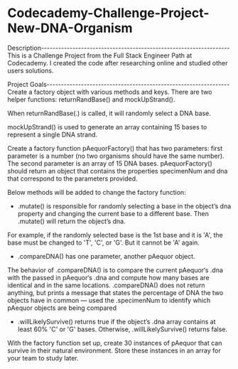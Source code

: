 # Codecademy-Challenge-Project-New-DNA-Organism

Description------------------------------------------------------------------
This is a Challenge Project from the Full Stack Engineer Path at Codecademy.
I created the code after researching online and studied other users solutions. 

Project Goals----------------------------------------------------------------
Create a factory object with various methods and keys.
There are two helper functions: returnRandBase() and mockUpStrand().

When returnRandBase(.) is called, it will randomly select a DNA base.  

mockUpStrand() is used to generate an array containing 15 bases to represent a single DNA strand.

Create a factory function pAequorFactory() that has two parameters: first parameter is a number (no two organisms should have the same number).
The second parameter is an array of 15 DNA bases.
pAequorFactory() should return an object that contains the properties specimenNum and dna that correspond to the parameters provided.

Below methods will be added to change the factory function:

  - .mutate() is responsible for randomly selecting a base in the object’s dna property and changing the current base to a different base. Then .mutate() will return the object’s dna.

For example, if the randomly selected base is the 1st base and it is 'A', the base must be changed to 'T', 'C', or 'G'. But it cannot be 'A' again.

  - .compareDNA() has one parameter, another pAequor object.

The behavior of .compareDNA() is to compare the current pAequor‘s .dna with the passed in pAequor‘s .dna and compute how many bases are identical and in the same locations. .compareDNA() does not return anything, but prints a message that states the percentage of DNA the two objects have in common — used the .specimenNum to identify which pAequor objects are being compared

- .willLikelySurvive() returns true if the object’s .dna array contains at least 60% 'C' or 'G' bases. Otherwise, .willLikelySurvive() returns false.

With the factory function set up, create 30 instances of pAequor that can survive in their natural environment. Store these instances in an array for your team to study later.
